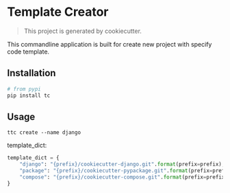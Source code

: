 # Template Creator

> This project is generated by cookiecutter.

This commandline application is built for create new project with specify code template.

## Installation

```bash
# from pypi
pip install tc
```

## Usage

`ttc create --name django`

template_dict:

```python
template_dict = {
    "django": "{prefix}/cookiecutter-django.git".format(prefix=prefix),
    "package": "{prefix}/cookiecutter-pypackage.git".format(prefix=prefix),
    "compose": "{prefix}/cookiecutter-compose.git".format(prefix=prefix),
}
```